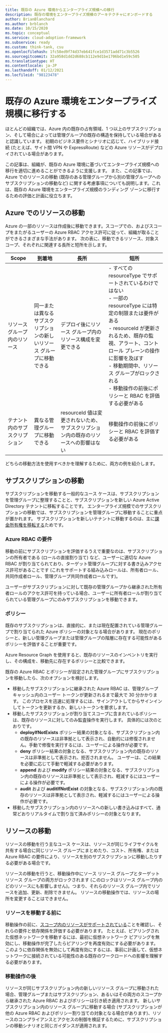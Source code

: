 ```yaml
---
title: 既存の Azure 環境からエンタープライズ規模への移行
description: 既存の環境をエンタープライズ規模のアーキテクチャにオンボードする
author: BrianBlanchard
ms.author: brblanch
ms.date: 10/15/2020
ms.topic: conceptual
ms.service: cloud-adoption-framework
ms.subservice: ready
ms.custom: think-tank, csu
ms.openlocfilehash: 1fc58ed9f74d37eb641fce1d3571add71c3b5526
ms.sourcegitcommit: 32a958d1dd2d688cb112e9d1be1706bd1e59c505
ms.translationtype: HT
ms.contentlocale: ja-JP
ms.lasthandoff: 01/12/2021
ms.locfileid: "98123478"
---
```

<!-- docutune:casing resourceType resourceTypes resourceId resourceIds -->

# <a name="transition-existing-azure-environments-to-enterprise-scale"></a>既存の Azure 環境をエンタープライズ規模に移行する

ほとんどの組織では、Azure 内の既存の占有領域、1 つ以上のサブスクリプション、そして場合によっては管理グループの既存の構造を保持している場合があると認識しています。 初期のビジネス要件とシナリオに応じて、ハイブリッド接続 (たとえば、サイト間 VPN や ExpressRoute) などの Azure リソースがデプロイされている場合があります。

この記事は、組織が、既存の Azure 環境に基づいてエンタープライズ規模への移行を適切に進めることができるように支援します。 また、この記事では、Azure でのリソースの移動 (既存のある管理グループから別の管理グループへのサブスクリプションの移動など) に関する考慮事項についても説明します。これは、既存の Azure 環境をエンタープライズ規模のランディング ゾーンに移行するための評価と計画に役立ちます。

## <a name="moving-resources-in-azure"></a>Azure でのリソースの移動

Azure の一部のリソースは作成後に移動できます。スコープでの、およびスコープをまたがるユーザーの Azure RBAC アクセス許可に従って、組織が取ることができるさまざまな手法があります。 次の表に、移動できるリソース、対象スコープ、それぞれに関連する長所と短所を示します。

| Scope | 到着地 | 長所 | 短所 |
|--|--|--|--|
| リソース グループ内のリソース | 同一または異なるサブスクリプションの新しいリソース グループに移動できる  | デプロイ後にリソース グループ内のリソース構成を変更できる | - すべての resourceType でサポートされているわけではない <br> - 一部の resourceType には特定の制限または要件がある <br> - resourceId が更新されるため、既存の監視、アラート、コントロール プレーンの操作に影響を及ぼす <br> - 移動期間中、リソース グループがロックされる <br> - 移動操作の前後にポリシーと RBAC を評価する必要がある |
| テナント内のサブスクリプション  | 異なる管理グループに移動できる | resourceId 値は変更されないため、サブスクリプション内の既存のリソースへの影響はない | 移動操作の前後にポリシーと RBAC を評価する必要がある |

どちらの移動方法を使用すべきかを理解するために、両方の例を紹介します。

## <a name="subscription-move"></a>サブスクリプションの移動

サブスクリプションを移動する一般的なユース ケースは、サブスクリプションを管理グループに整理することと、サブスクリプションを新しい Azure Active Directory テナントに移転することです。 エンタープライズ規模でのサブスクリプションの移動では、サブスクリプションを管理グループに移動することに重点が置かれます。 サブスクリプションを新しいテナントに移動するのは、主に[課金所有権を移転する](/azure/cost-management-billing/manage/billing-subscription-transfer)ためです。

### <a name="azure-rbac-requirements"></a>Azure RBAC の要件

移動の前にサブスクリプションを評価するうえで重要なのは、サブスクリプションの所有者である (ロールの直接割り当て) など、ユーザーに適切な Azure RBAC が割り当てられており、ターゲット管理グループに対する書き込みアクセス許可があることです (これをサポートする組み込みロールは、所有者ロール、共同作成者ロール、管理グループ共同作成者ロールです)。

ユーザーがサブスクリプションに対して既存の管理グループから継承された所有者ロールのアクセス許可を持っている場合、ユーザーに所有者ロールが割り当てられている管理グループにのみサブスクリプションを移動できます。

### <a name="policy"></a>ポリシー

既存のサブスクリプションは、直接的に、または現在配置されている管理グループで割り当てられた Azure ポリシーの対象となる場合があります。 現在のポリシーと、新しい管理グループまたは管理グループの階層に存在する可能性があるポリシーを評価することが重要です。

Azure Resource Graph を使用すると、既存のリソースのインベントリを実行し、その構成を、移動先に存在するポリシーと比較できます。

既存の Azure RBAC とポリシーが設定された管理グループにサブスクリプションを移動したら、次のオプションを検討します。

- 移動したサブスクリプションに継承された Azure RBAC は、管理グループ キャッシュ内のユーザー トークンが更新されるまで最大で 30 分かかります。 このプロセスを迅速に処理するには、サインアウトしてからサインインしてトークンを更新するか、新しいトークンを要求します。
- 移動したサブスクリプションが割り当てスコープに含まれているポリシーは、既存のリソースに対してのみ監査操作を実行します。 具体的には次のとおりです。
  - **deployIfNotExists** ポリシー結果の対象となる、サブスクリプション内の既存のリソースは非準拠として表示され、自動的には修復されません。手動で修復を実行するには、ユーザーによる操作が必要です。
  - **deny** ポリシー結果の対象となる、サブスクリプション内の既存のリソースは非準拠として表示され、拒否されません。 ユーザーは、この結果を必要に応じて手動で軽減する必要があります。
  - **append** および **modify** ポリシー結果の対象となる、サブスクリプション内の既存のリソースは非準拠として表示され、軽減するにはユーザーによる操作が必要です。
  - **audit** および **auditIfNotExist** の対象となる、サブスクリプション内の既存のリソースは非準拠として表示され、軽減するにはユーザーによる操作が必要です。
- 移動したサブスクリプション内のリソースへの新しい書き込みはすべて、通常どおりリアルタイムで割り当て済みポリシーの対象となります。

## <a name="resource-move"></a>リソースの移動

リソースの移動を行う主なユース ケースは、リソースが同じライフサイクルを共有する場合に同じリソース グループにまとめたり、コスト、所有権、または Azure RBAC の要件により、リソースを別のサブスクリプションに移動したりする必要がある場合です。

リソースの移動を行うと、移動操作中にソース リソース グループとターゲット リソース グループの両方がロックされます (このロックはリソース グループ内のどのリソースにも影響しません)。つまり、それらのリソース グループ内でリソースを追加、更新、削除できません。 リソースの移動操作では、リソースの場所を変更することはできません。

### <a name="before-you-move-resources"></a>リソースを移動する前に

移動操作の前に、[スコープ内のリソースがサポートされている](/azure/azure-resource-manager/management/move-support-resources)ことを確認し、それらの要件と依存関係を評価する必要があります。 たとえば、ピアリングされた仮想ネットワークを移動するには、最初に仮想ネットワーク ピアリングを無効にし、移動操作が完了したらピアリングを再度有効にする必要があります。 このように依存関係を無効にして再度有効にするには、事前に計画して、仮想ネットワークに接続されている可能性のある既存のワークロードへの影響を理解する必要があります。

### <a name="post-move-operation"></a>移動操作の後

リソースが同じサブスクリプション内の新しいリソース グループに移動された場合、管理グループまたはサブスクリプション、あるいはその両方のスコープから継承された Azure RBAC およびポリシーは引き続き適用されます。 新しいサブスクリプション内のリソース グループに移動する場合 (サブスクリプションが他の Azure RBAC およびポリシー割り当ての対象となる場合があります)、リソースのコンプライアンスとアクセスの制御を検証するために、サブスクリプションの移動シナリオと同じガイダンスが適用されます。

